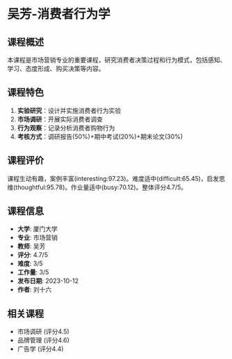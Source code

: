 # 吴芳-消费者行为学

## 课程概述
本课程是市场营销专业的重要课程，研究消费者决策过程和行为模式，包括感知、学习、态度形成、购买决策等内容。

## 课程特色
1. **实验研究**：设计并实施消费者行为实验
2. **市场调研**：开展实际消费者调查
3. **行为观察**：记录分析消费者购物行为
4. **考核方式**：调研报告(50%)+期中考试(20%)+期末论文(30%)

## 课程评价
课程生动有趣，案例丰富(interesting:97.23)。难度适中(difficult:65.45)，启发思维(thoughtful:95.78)。作业量适中(busy:70.12)。整体评分4.7/5。

## 课程信息
- **大学**: 厦门大学
- **专业**: 市场营销
- **教师**: 吴芳
- **评分**: 4.7/5
- **难度**: 3/5
- **工作量**: 3/5
- **发布日期**: 2023-10-12
- **作者**: 刘十六

## 相关课程
- 市场调研 (评分4.5)
- 品牌管理 (评分4.6)
- 广告学 (评分4.4)